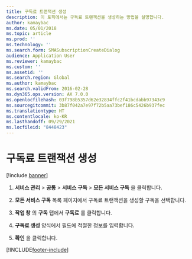 ```yaml
---
title: 구독료 트랜잭션 생성
description: 이 토픽에서는 구독료 트랜잭션을 생성하는 방법을 설명합니다.
author: kamaybac
ms.date: 05/01/2018
ms.topic: article
ms.prod: ''
ms.technology: ''
ms.search.form: SMASubscriptionCreateDialog
audience: Application User
ms.reviewer: kamaybac
ms.custom: ''
ms.assetid: ''
ms.search.region: Global
ms.author: kamaybac
ms.search.validFrom: 2016-02-28
ms.dyn365.ops.version: AX 7.0.0
ms.openlocfilehash: 03f798b5357d62e32834ffc2f41bcdabb97343c9
ms.sourcegitcommit: 3b87f042a7e97f72b5aa73bef186c5426b937fec
ms.translationtype: HT
ms.contentlocale: ko-KR
ms.lasthandoff: 09/29/2021
ms.locfileid: "8448423"
---
```

# <a name="create-subscription-fee-transactions"></a>구독료 트랜잭션 생성 

[!include [banner](../includes/banner.md)]


1.  **서비스 관리** \> **공통** \> **서비스 구독** \> **모든 서비스 구독** 을 클릭합니다.

2.  **모든 서비스 구독** 목록 페이지에서 구독료 트랜잭션을 생성할 구독을 선택합니다.

3.  **작업 창** 의 **구독** 탭에서 **구독료** 를 클릭합니다.

4.  **구독료 생성** 양식에서 필드에 적절한 정보를 입력합니다.

5.  **확인** 을 클릭합니다.

  




[!INCLUDE[footer-include](../../includes/footer-banner.md)]